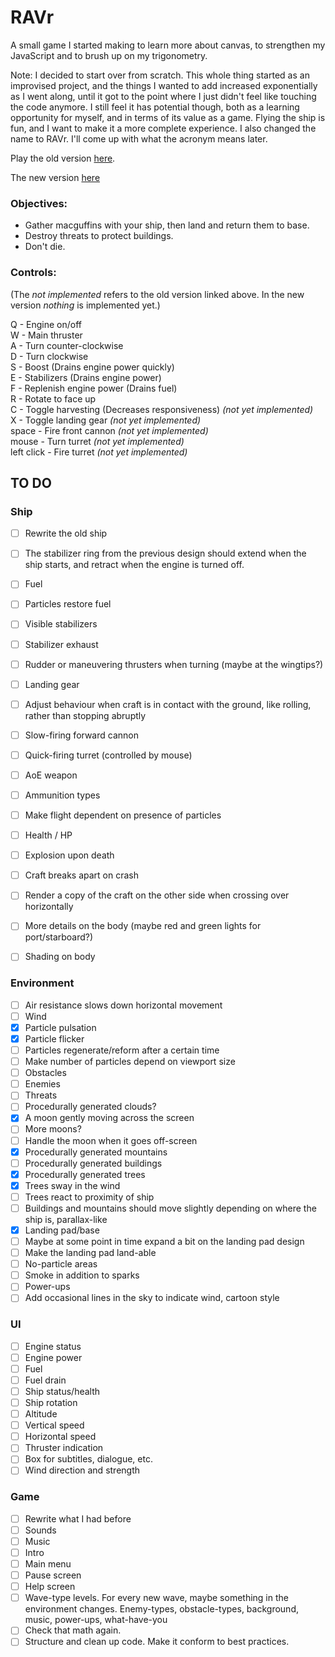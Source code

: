 # RAVr

A small game I started making to learn more about canvas, to strengthen my JavaScript and to brush up on my trigonometry.

Note: I decided to start over from scratch. This whole thing started as an improvised project, and the things I wanted to add increased exponentially as I went along, until it got to the point where I just didn't feel like touching the code anymore. I still feel it has potential though, both as a learning opportunity for myself, and in terms of its value as a game. Flying the ship is fun, and I want to make it a more complete experience. I also changed the name to RAVr. I'll come up with what the acronym means later.

Play the old version [here](https://lgrqvst.github.io/ravr/old/build/).

The new version [here](https://lgrqvst.github.io/ravr/build/)

### Objectives:

-  Gather macguffins with your ship, then land and return them to base.
-  Destroy threats to protect buildings.
-  Don't die.

### Controls:

(The _not implemented_ refers to the old version linked above. In the new version _nothing_ is implemented yet.)

Q - Engine on/off  
W - Main thruster  
A - Turn counter-clockwise  
D - Turn clockwise  
S - Boost (Drains engine power quickly)  
E - Stabilizers (Drains engine power)  
F - Replenish engine power (Drains fuel)  
R - Rotate to face up  
C - Toggle harvesting (Decreases responsiveness) _(not yet implemented)_  
X - Toggle landing gear _(not yet implemented)_  
space - Fire front cannon _(not yet implemented)_  
mouse - Turn turret _(not yet implemented)_  
left click - Fire turret _(not yet implemented)_  

## TO DO

### Ship
- [ ] Rewrite the old ship
- [ ] The stabilizer ring from the previous design should extend when the ship starts, and retract when the engine is turned off.
- [ ] Fuel
- [ ] Particles restore fuel
- [ ] Visible stabilizers
- [ ] Stabilizer exhaust
- [ ] Rudder or maneuvering thrusters when turning (maybe at the wingtips?)
- [ ] Landing gear
- [ ] Adjust behaviour when craft is in contact with the ground, like rolling, rather than stopping abruptly
- [ ] Slow-firing forward cannon
- [ ] Quick-firing turret (controlled by mouse)
- [ ] AoE weapon
- [ ] Ammunition types
- [ ] Make flight dependent on presence of particles
- [ ] Health / HP
- [ ] Explosion upon death
- [ ] Craft breaks apart on crash
- [ ] Render a copy of the craft on the other side when crossing over horizontally
- [ ] More details on the body (maybe red and green lights for port/starboard?)
- [ ] Shading on body


### Environment

- [ ] Air resistance slows down horizontal movement
- [ ] Wind
- [x] Particle pulsation
- [x] Particle flicker
- [ ] Particles regenerate/reform after a certain time
- [ ] Make number of particles depend on viewport size
- [ ] Obstacles
- [ ] Enemies
- [ ] Threats
- [ ] Procedurally generated clouds?
- [x] A moon gently moving across the screen
- [ ] More moons?
- [ ] Handle the moon when it goes off-screen
- [x] Procedurally generated mountains
- [ ] Procedurally generated buildings
- [x] Procedurally generated trees
- [x] Trees sway in the wind
- [ ] Trees react to proximity of ship
- [ ] Buildings and mountains should move slightly depending on where the ship is, parallax-like
- [x] Landing pad/base
- [ ] Maybe at some point in time expand a bit on the landing pad design
- [ ] Make the landing pad land-able
- [ ] No-particle areas
- [ ] Smoke in addition to sparks
- [ ] Power-ups
- [ ] Add occasional lines in the sky to indicate wind, cartoon style

### UI

- [ ] Engine status
- [ ] Engine power
- [ ] Fuel
- [ ] Fuel drain
- [ ] Ship status/health
- [ ] Ship rotation
- [ ] Altitude
- [ ] Vertical speed
- [ ] Horizontal speed
- [ ] Thruster indication
- [ ] Box for subtitles, dialogue, etc.
- [ ] Wind direction and strength

### Game

- [ ] Rewrite what I had before
- [ ] Sounds
- [ ] Music
- [ ] Intro
- [ ] Main menu
- [ ] Pause screen
- [ ] Help screen
- [ ] Wave-type levels. For every new wave, maybe something in the environment changes. Enemy-types, obstacle-types, background, music, power-ups, what-have-you
- [ ] Check that math again.
- [ ] Structure and clean up code. Make it conform to best practices.
